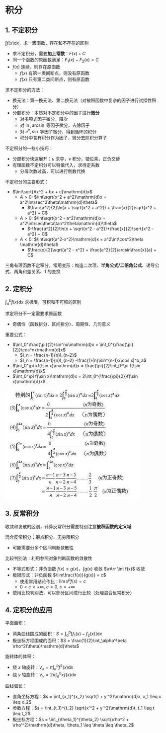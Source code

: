 <!-- omit in toc -->
# 积分

## 1. 不定积分

$\int f(x)\mathrm{d}x$，求一簇函数，存在和不存在的区别

- 求不定积分，需要**加上常数**：$F(x) + C$
- 同一个函数的原函数满足：$F_1(x) - F_2(x) = C$
- $f(x)$ 连续，则存在原函数
  - $f(x)$ 有第一类间断点，则没有原函数
  - $f(x)$ 只有第二类间断点，则有原函数

求不定积分的方法：

- 换元法：第一换元法、第二换元法（对被积函数中复杂的因子进行试探性积分）
- 分部积分：本质对不定积分中的因子进行**微分**
  - 对多项式因子微分，降次
  - 对 $\ln, \arcsin$ 等因子微分，去除因子
  - 对 $e^x, \sin$ 等因子微分，得到循环的积分
  - 积分中含有积分作为因子，微分去除积分算子

不定积分的一些小技巧：

- 分部积分快速展开：$u$ 求导，$v$ 积分，错位乘，正负交替
- 有理函数不定积分可以特值代入，求待定系数
  - 分母次数过高，可以进行倒数代换

不定积分的主要形式：

- $\int\sqrt{Ax^2 + bx + c}\mathrm{d}x$
  - $A>0$: $\int\sqrt{x^2 + a^2}\mathrm{d}x = a^2\int\sec^3\theta\mathrm{d}\theta$
    <!-- - $\frac{a^2}{4}\int(\frac{1}{1+\sin\theta} + \frac{1}{(1+\sin\theta)^2} + \frac{1}{1-\sin\theta} + \frac{1}{(1-\sin\theta)^2})\mathrm{d}\sin\theta$ -->
    - $\frac{a^2}{2}\ln(x + \sqrt{x^2 + a^2}) + \frac{x}{2}\sqrt{x^2 + a^2} + C$
  - $A>0$: $\int\sqrt{x^2 - a^2}\mathrm{d}x = a^2\int\sec\theta\tan^2\theta\mathrm{d}\theta$
    <!-- - $\frac{a^2}{4}\int(-\frac{1}{1+\sin\theta} + \frac{1}{(1+\sin\theta)^2} - \frac{1}{1-\sin\theta} + \frac{1}{(1-\sin\theta)^2})\mathrm{d}\sin\theta$ -->
    - $-\frac{a^2}{2}\ln(x + \sqrt{x^2 - a^2})+\frac{x}{2}\sqrt{x^2 - a^2} + C$
  - $A<0$: $\int\sqrt{a^2-x^2}\mathrm{d}x = a^2\int\cos^2\theta \mathrm{d}\theta$
    - $\frac{x}{2}\sqrt{a^2 - x^2} + \frac{a^2}{2}\arcsin\frac{x}{a} + C$

三角有理函数不定积分，常用变形：构造二次项、**半角公式/二倍角公式**、诱导公式、两角和差关系、1 的变换

## 2. 定积分

$\int_a^b f(x)\mathrm{d}x$ 求极限，可积和不可积的区别

求定积分不一定需要求原函数

- 奇偶性（函数拆分、区间拆分）、周期性、几何意义

重要公式：

- $\int_0^\frac{\pi}{2}\sin^nx\mathrm{d}x = \int_0^{\frac{\pi}{2}}\cos^nx\mathrm{d}x$
  - $I_n = \frac{n-1}{n}I_{n-2}$
  - $I_n = \frac{n-1}{n}I_{n-2} -\frac{1}{n}\sin^{n-1}x\cos x|^b_a$
- $\int_0^\pi xf(\sin x)\mathrm{d}x = \frac{\pi}{2}\int_0^\pi f(\sin x)\mathrm{d}x$
- $\int_0^\pi f(\sin x)\mathrm{d}x = 2\int_0^{\frac{\pi}{2}}f(\sin x)\mathrm{d}x$

![华里士公式推广](imgs/华里士公式推广.jpg)

## 3. 反常积分

收敛和发散的区别，计算反常积分需要特别注意**被积函数的定义域**

混合反常积分：瑕点积分、无穷限积分

- 可能需要分多个区间判断敛散性

比较判别法：利用参照对象判断函数的敛散性

- 不等式形式：非负函数 $f(x) \leq g(x)$，$\int g(x)$ 收敛 $\rArr \int f(x)$ 收敛
- 极限形式：非负函数 $\lim\frac{f(x)}{g(x)} = c$
  - 使用常用结论作比：$\lim x^pf(x) = c$
  - $0 < c < +\infty$, $c = 0$, $c = +\infty$
- 使用比较判别法，可以部分区间进行比较（处理混合反常积分）

## 4. 定积分的应用

平面面积：

- 两条曲线围成的面积：$S = \int_a^b[f_1(x) - f_2(x)]\mathrm{d}x$
- 极坐标方程围成的面积：$S = \frac{1}{2}\int_\alpha^\beta \rho^2(\theta)\mathrm{d}\theta$

旋转体的体积：

- 绕 $x$ 轴旋转：$V_x = \pi\int_a^b f^2(x)\mathrm{d}x$
- 绕 $y$ 轴旋转：$V_y = 2\pi\int_a^b xf(x)\mathrm{d}x$

曲线弧长：

- 直角坐标方程：$s = \int_{x_1}^{x_2} \sqrt{1 + y'^2}\mathrm{d}x, x_1 \leq x \leq x_2$
- 参数方程：$s = \int_{t_1}^{t_2} \sqrt{x'^2 + y'^2}\mathrm{d}t, t_1 \leq t \leq t_2$
- 极坐标方程：$s = \int_{\theta_1}^{\theta_2} \sqrt{\rho^2 + \rho'^2}\mathrm{d}\theta, \theta_1 \leq \theta \leq \theta_2$
